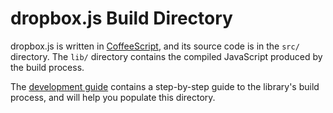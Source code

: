 # dropbox.js Build Directory

dropbox.js is written in [CoffeeScript](http://coffeescript.org/), and its
source code is in the `src/` directory. The `lib/` directory contains the
compiled JavaScript produced by the build process.

The
[development guide](https://github.com/dropbox/dropbox-js/blob/master/doc/development.md)
contains a step-by-step guide to the library's build process, and will help you
populate this directory.
